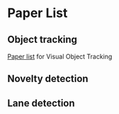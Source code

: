 # Paper List
## Object tracking
[Paper list](./Object_tracking/PaperList.md) for Visual Object Tracking
## Novelty detection
## Lane detection